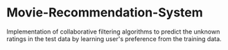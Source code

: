 # Movie-Recommendation-System
Implementation of collaborative filtering algorithms to predict the unknown ratings in the test data by learning user's preference from the training data.
